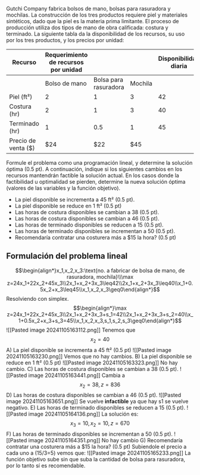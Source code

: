 Gutchi Company fabrica bolsos de mano, bolsas para rasuradora y mochilas. La construcción de los tres productos requiere piel y materiales sintéticos, dado que la piel es la materia prima limitante. El proceso de producción utiliza dos tipos de mano de obra calificada: costura y terminado. La siguiente tabla da la disponibilidad de los recursos, su uso por los tres productos, y los precios por unidad:

| Recurso             | Requerimiento de recursos por unidad |                       |         | Disponibilidad diaria |
| ------------------- | ------------------------------------ | --------------------- | ------- | --------------------- |
|                     | Bolso de mano                        | Bolsa para rasuradora | Mochila |                       |
| Piel (ft²)          | 2                                    | 1                     | 3       | 42                    |
| Costura (hr)        | 2                                    | 1                     | 3       | 40                    |
| Terminado (hr)      | 1                                    | 0.5                   | 1       | 45                    |
| Precio de venta ($) | $24                                  | $22                   | $45     |                       |
Formule el problema como una programación lineal, y determine la solución óptima (0.5 pt). A continuación, indique si los siguientes cambios en los recursos mantendrán factible la solución actual. En los casos donde la factibilidad u optimalidad se pierden, determine la nueva solución óptima (valores de las variables y la función objetivo).
- La piel disponible se incrementa a 45 ft² (0.5 pt).
- La piel disponible se reduce en 1 ft² (0.5 pt)
- Las horas de costura disponibles se cambian a 38 (0.5 pt).
- Las horas de costura disponibles se cambian a 46 (0.5 pt).
- Las horas de terminado disponibles se reducen a 15 (0.5 pt).
- Las horas de terminado disponibles se incrementan a 50 (0.5 pt).
- Recomendaría contratar una costurera más a $15 la hora? (0.5 pt)
## Formulación del problema lineal 
$$\begin{align*}x_1,x_2,x_3:\text{no. a fabricar de bolsa de mano, de rasuradora, mochila}\\\max z=24x_1+22x_2+45x_3\\2x_1+x_2+3x_3\leq42\\2x_1+x_2+3x_3\leq40\\x_1+0.5x_2+x_3\leq45\\x_1,x_2,x_3\geq0\end{align*}$$
Resolviendo con simplex. 
$$\begin{align*}\max z=24x_1+22x_2+45x_3\\2x_1+x_2+3x_3+s_1=42\\2x_1+x_2+3x_3+s_2=40\\x_1+0.5x_2+x_3+s_3=45\\x_1,x_2,x_3,s_1,s_2,s_3\geq0\end{align*}$$
![[Pasted image 20241105163112.png]]
Tenemos que $$x_2=40$$
A) La piel disponible se incrementa a 45 ft² (0.5 pt)
![[Pasted image 20241105163230.png]]
Vemos que no hay cambios.
B) La piel disponible se reduce en 1 ft² (0.5 pt)
![[Pasted image 20241105163323.png]]
No hay cambio.
C) Las horas de costura disponibles se cambian a 38 (0.5 pt).
![[Pasted image 20241105163441.png]]
Cambia a $$x_2=38,z=836$$
D) Las horas de costura disponibles se cambian a 46 (0.5 pt).
![[Pasted image 20241105163651.png]]
Se vuelve **infactible** ya que hay s1 se vuelve negativo. 
E) Las horas de terminado disponibles se reducen a 15 (0.5 pt).
![[Pasted image 20241105164136.png]]
La solución es: $$x_3=10,x_2=10,z=670$$
F) Las horas de terminado disponibles se incrementan a 50 (0.5 pt).
![[Pasted image 20241105164351.png]]
No hay cambio
G) Recomendaría contratar una costurera más a $15 la hora? (0.5 pt)
Subiendole el precio a cada uno a (15/3=5) vemos que: 
![[Pasted image 20241105165233.png]]
La función objetivo sube sin que suba la cantidad de bolsa para rasuradora, por lo tanto sí es recomendable. 
